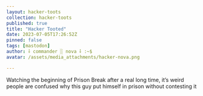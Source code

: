 ```yaml
---
layout: hacker-toots
collection: hacker-toots
published: true
title: "Hacker Tooted"
date: 2023-07-05T17:26:52Z
pinned: false
tags: [mastodon]
author: ⸸ commander ░ nova ⸸ :~$
avatar: /assets/media_attachments/hacker-nova.png

---
```


<p>Watching the beginning of Prison Break after a real long time, it’s weird people are confused why this guy put himself in prison without contesting it</p>


